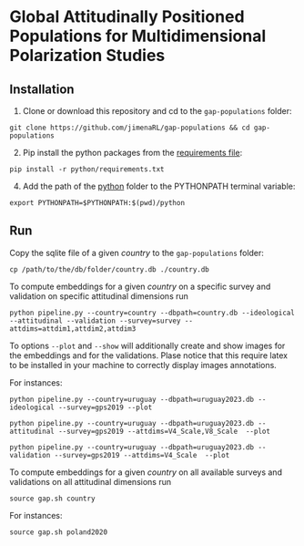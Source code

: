 # Global Attitudinally Positioned Populations for Multidimensional Polarization Studies

## Installation

1. Clone or download this repository and cd to the `gap-populations` folder:
```
git clone https://github.com/jimenaRL/gap-populations && cd gap-populations
```
2. Pip install the python packages from  the [requirements file](https://github.com/jimenaRL/gap-populations/tree/main/python/requirements.txt):
```
pip install -r python/requirements.txt
```
4. Add the path of the [python](https://github.com/jimenaRL/gap-populations/tree/main/python) folder to the PYTHONPATH terminal variable:
```
export PYTHONPATH=$PYTHONPATH:$(pwd)/python
```

## Run

Copy the sqlite file of a given *country* to the `gap-populations` folder:

```
cp /path/to/the/db/folder/country.db ./country.db
```

To compute embeddings for a given *country* on a specific survey and validation on specific attitudinal dimensions run

```
python pipeline.py --country=country --dbpath=country.db --ideological --attitudinal --validation --survey=survey --attdims=attdim1,attdim2,attdim3 
```

To options `--plot` and `--show` will additionally create and show images for the embeddings and for the validations. Plase notice that this require latex to be installed in your machine to correctly display images annotations.

For instances:

```
python pipeline.py --country=uruguay --dbpath=uruguay2023.db --ideological --survey=gps2019 --plot
```

```
python pipeline.py --country=uruguay --dbpath=uruguay2023.db --attitudinal --survey=gps2019 --attdims=V4_Scale,V8_Scale  --plot
```
```
python pipeline.py --country=uruguay --dbpath=uruguay2023.db --validation --survey=gps2019 --attdims=V4_Scale  --plot
```


To compute embeddings for a given *country* on all available surveys and validations on all attitudinal dimensions run

```
source gap.sh country
```

For instances:

```
source gap.sh poland2020
```
